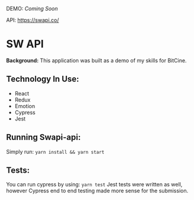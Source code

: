 DEMO: _Coming Soon_

API: https://swapi.co/

# SW API

**Background:** This application was built as a demo of my skills for BitCine.

## Technology In Use:
- React
- Redux
- Emotion
- Cypress
- Jest

## Running Swapi-api:
Simply run: `yarn install && yarn start`

## Tests:
You can run cypress by using: `yarn test`
Jest tests were written as well, however Cypress end to end testing made more sense for the submission. 
